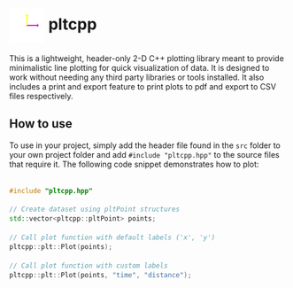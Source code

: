 # <img src="./icon.png" alt="Project Icon" width="64" height="64" align="center"/> pltcpp

This is a lightweight, header-only 2-D C++ plotting library meant to provide minimalistic line plotting for quick visualization of data. It is designed to work without needing any third party libraries or tools installed. It also includes a print and export feature to print plots to pdf and export to CSV files respectively.

## How to use

To use in your project, simply add the header file found in the `src` folder to your own project folder and add `#include "pltcpp.hpp"` to the source files that require it. The following code snippet demonstrates how to plot:

```cpp

#include "pltcpp.hpp"

// Create dataset using pltPoint structures
std::vector<pltcpp::pltPoint> points;

// Call plot function with default labels ('x', 'y')
pltcpp::plt::Plot(points);

// Call plot function with custom labels
pltcpp::plt::Plot(points, "time", "distance");

```
